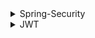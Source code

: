 <details>
  <summary>Spring-Security</summary>

### 스프링 시큐리티란

스프링 기반 보안(인증, 권한, 인가)을 담당하는 스프링 하위 프레임워크.
보안과 관련된 많은 옵션을 제공. (개발 비용 감소)
주로 서블릿 필터와 이들로 구성된 위임 모델 사용.

- 인증 : 검증된 사람인지 확인
- 인가 : 인증 이후 해당 기능에 접근할 수 있는지 확인
- 권한 : 인가 과정에서 해당 리소스에 접근할 수 있는 최소 권한을 가졌는지 확인

<br/>

### 스프링 시큐리티 특징과 구조

- 보안과 관련하여 체계적으로 많은 옵션 제공
- filter 기반으로 동작하여 MVC와 분리하여 관리 및 동작
- 어노테이션을 통한 간단한 설정
- Spring Security는 기본적으로 세션 & 쿠키 방식으로 인증
- 인증 관리자(UsenamePasswordAuthenticationFilter)와 접근 결정 관리자(FilterSecurityInterceptor)를 통해 사용자의 리소스 접근을 관리
- Principal(사용자 정보) : 저장소에 저장되어 있는 정보 (기본적으로 사용자 ID, 추가적으로 사용자의 다른 정보 포함. ex) 나이, 주소 등)
- Credential(비밀번호) : 저장소에 저장되어 있는 비밀번호 (사용자 request PW)
- GrantedAuthority(권한) : Principal이 가지고 있는 권한 (Role)

현재 사용자(principal)가 가지고 있는 권한을 의미. ROLE*ADMIN, ROLE_USER와 같이 ROLE*\* 형태로 사용.
GrantedAuthority 객체는 UserDetailsService로 불러올 수 있고, 특정 자원에 대한 권한이 있는지 검사하여 접근 허용 여부를 결정함.

<br>

### 인증 플로우

![Alt text](image/image-0.png)

1. 사용자가 로그인 정보를 입력하고 인증 요청을 보냄.
2. UsernamePasswordAuthenicationFilter에서 사용자가 보낸 아이디, 패스워드를 인터셉트하고 각각 유효성 검사 후 인증용 객체(UseNamePasswordAuthenticationToken) 생성. (해당 토큰은 아직 인증이 되지 않은 상태.)
3. UsernamePasswordAuthenicationFilter에서 AuthenticationManager 인터페이스를 구현한 ProviderManager 호출. (매개변수 : 인증용 객체)
4. ProviderManager에서 실제 사용자 인증을 확인 하기 위해 AuthenticationProvider 호출. (매개변수 : 인증용 객체)
5. AuthenticationProvider에서 인증 확인을 위해 UserDetailsService 호출. (매개변수 : 인용증 객체에 있는 아이디)
6. UserDetailsService는 전달 받은 아이디를 크리덴셜(사용자 정보를 가진 저장소, DB)에서 조회.
7. 조회한 정보를 UserDetails로 생성.
8. 생성한 UserDetails를 AuthenticationProvider에 반환.
9. AuthenticationProvider는 UserDetails의 비밀번호와 인증용 객체의 비밀번호가 같은지 확인(같은 경우 인증 완료) 후 인증이 완료되면 인증 완료된 객체(UseNamePasswordAuthenticationToken)를 생성. (해당 토큰은 인증이 완료된 상태.)
10. 생성한 인증 완료된 객체를 ProviderManager에 반환.
11. 전달 받은 인증 완료된 객체를 UsernamePasswordAuthenicationFilter에 반환.
12. 인증 완료된 객체는 SecurityContextHolder 안에 있는 SecurityContext에 저장됨. (기본적으로 SecurityContext에 저장된 정보는 SecurityContextPersistenceFilter를 통해 HttpSession에 다시 저장되어 인증 상태를 유지함.)

<br>

### 인가 권한 확인 플로우

![Alt text](image/image-4.png)

1. AuthorizationFilter에서 SecurityContextHolder를 이용하여 SecurityContext에 저장되어 있는 인증 완료된 객체 획득.
2. AuthorizationManager 인터페이스를 구현한 RequestMatcherDelegatingAuthorizationManager 호출. (매개변수 : 인증 완료된 객체, HttpServletRequest)
3. RequestMatcher과 매치되는 AuthorizationManager에게 권한 확인 위임.
4. 확인 결과 적절한 권한을 가졌다면 통과.
5. 아니라면 예외를 던짐. 해당 에러는 ExceptionTranslationFilter가 처리.

<br>

### 모듈

#### [Authentication]

- 현재 접근하는 주체의 정보와 권한을 담음. (인터페이스)

```java
    public interface authentication extends Principal, Serializable {
        // 현재 사용자의 권한 목록
        Collection<? extends GrantedAuthority> getAuthorities();

        // credentials (주로 비밀번호)
        Object getCredentials();

        Object getDetails();

        // Principal 객체
        Object getPrincipal();

        // 인증 여부를 가져옴
        boolean isAuthenticated();

        // 인증 여부 설정
        void setAuthenticated(boolean isAuthenticated) throws IllegalArgumentException;

    }
```

<br/>

#### [UsernamePasswordAuthenticationToken]

- Authentication을 implements한 AbstractAuthenticationToken의 하위 클래스.
- User의 ID가 Principal 역할을 하고, Password가 Credential의 역할을 함.
- UsernamePasswordAuthenticationToken의 첫 번째 생성자는 인증 전의 객체를 생성하고, 두번째 생성자는 인증이 완료된 객체를 생성함.

```java
    public class UsernamePasswordAuthenticationToken extends AbstractAuthenticationToken {
        // 주로 사용자의 ID
        private final Object principal;

        // 주로 사용자의 비밀번호
        private Object credentials;

        // 인증 완료 전의 객체 생성
        public UsernamePasswordAuthenticationToken(Object principal, Object credentials){
            super(null):
            this.principal = principal;
            this.credentials = credentials;
            setAuthenticated(false);
        }

        // 인증 완료 후의 객체 생성
        public UsernamePasswordAuthenticationToken(Object principal, Object credentials, Collection<? extemds GramtedAuthority> authorities) {
            super(authorities);
            this.principal = principal;
            this.credentials = credentials;
            super.setAuthenticated(ture);
        }
    }

    public abstract class AbstractAuthenticationToken implements Authentication, CredentialsContainer {}
```

 <br/>

#### [AuthenticationManager]

- 인증 처리를 지시하는 매니저 역할. (인터페이스)
- AuthenticationProvider이 등록되어 있음.

<br/>

#### [ProviderManger]

- AuthenticationManager를 구현한 클래스.
- 인증이 성공적으로 이루어진 후, Crendentials 제거. (인증 완료하면 더이상 필요 없으며, 민감 정보이기 때문에 제거)

<br/>

#### [AuthenticationProvider]

- 인증된 사용자인지 판단하는 역할. (인터페이스)
- 인증 매니저의 지시를 받는 현장 담당자 역할.

<br/>

#### [UserDetails]

- 저장소에 저장된 사용자 정보를 담을 객체.
- UserDetails 인터페이스의 경우 직접 개발한 UserVO 모델에 UserDetails를 implements하여 이를 처리하거나 userDetailsVO에 UserDetails를 implements하여 처리 가능.

```java
    public interface UserDetails extends Serializable {
        Collection<? extends GrantedAutority> getAuthorities();
        String getPassword();
        String getUserName();
        boolean isAccountNonExpired();
        boolean isAccountNonLocked();
        boolean isCredentialExpired();
        boolean isEnabled();
    }
```

<br/>

#### [UserDetailsService]

- UserDetails 객체를 반환하는 단 하나의 메소드를 가지고 있음. (인터페이스)
- 분리를 위해 UserService를 따로 만들고, UserDetailsService를 구현한 클래스에서 UserService를 호출하여 UserDeails에 넣을 사용자 정보를 가져오는 것이 일반적.

```java
    public interface UserDetailService {
        UserDetails loadUserByUsername(String var1) throws UsernameNotFountException;
    }
```

<br/>

#### [PasswordEncoding]

AuthenticationManagerBuilder.userDetailsService().passwordEncoder() 통해 패스워드 암호화에 사용될 PassEncoder 구현체 지정 가능

```java
    @Override
    protected void configure(AuthenticationManagerBuilder auth) throws Exception {
        auth.userDetailService(userDetailsService).passwordEncoder(passwordEncoder());
    }

    @Bean
    public PasswordEncoder passwordEncoder(){
        return new BcryptPasswordEncoder();
    }
```

<br>

#### [SecurityContextHolder]

- 인증된 객체 정보를 저장하기 위한 객체.

<br/>

#### [SecurityContext]

- 인증된 객체를 보관하는 객체
- SecurityContext를 통해 Authentication 객체를 꺼내올 수 있음.

<br/>

### SecurityFilterChain

![Alt text](image/image-1.png)
| 필터명 | 설명 |
| ----------------------------------- | -------------------------------------------------------------------------------------------------------------------------- |
| SecurityContextPersistenceFilter | SecurityContext를 로드하고 저장 |
| LogoutFilter | 로그아웃 URL로 지정된 가상 URL에 대한 요청을 감시하고 매칭되는 요청이 있으면 사용자를 로그아웃 시킴 |
| UsenamePasswordAuthenticationFilter | 사용자명과 비밀번호로 이루어진 폼 기반 인증에 사용하는 가상 URL 요청을 감시하고 요청이 있으면 사용자의 인증을 진행 |
| DefaultLogInPageGeneratingFilter | 폼 기반 또는 OpenID 기반 인증에 사용하는 가상 URL에 대한 요청을 감시하고 로그인 폼 기능을 수행하는데 필요한 HTML 생성 |
| BasicAuthenticationFilter | HTTP 기본 인증 헤더를 감시하고 이를 처리 |
| RequestCacheAwareFilter | 이 필터가 호출되는 시점까지 사용자가 아직 인증을 받지 못했다면 요청 관련 인증 토큰에서 사용자가 익명 사용자로 나타나게 됨. |
| SessionManagementFilter | 인증된 주체를 바탕으로 세션 트래킹을 처리해 단일 주체와 관련한 모든 세션들이 트래킹되도록 도움 |
| ExceptionTranslationFilter | 이 필터는 보호된 요청을 처리하는 동안 발생할 수 있는 기대한 예외의 기본 라우팅과 위임을 처리함 |
| FilterSecurityInterceptor | 이 필터는 권한부여와 관련한 결정을 AccessDecisionManager에게 위임해 권한 부여 결정 및 접근 제어 결정을 쉽게 만들어 줌 |

<br>

- Security를 적용하기 위해 여러가지 Filter를 상속 받아 로직을 구현함. 이때, 어떤 Filter을 상속 받아야 하는지 해당 표를 보면 됨.
- 해당 그림만으로 설명하긴 힘드므로 실습을 통해서 알아가는 것이 좋음.

### 기타

<details>
  <summary>로그인 이후 사용자 정보 얻기</summary>

1. Bean을 통해 사용자 정보 가져오기

   ```java
   Object principal = SecurityContextHolder.getContext().getAuthentication().getPrincipal();
   UserDetails userDetails = (UserDetails)principal;
   String username = principal.getUsername();
   String password = principal.getPassword();
   ```

2. controller에서 매개변수로 입력 받기

   ```java
   @Controller
   public class UserController{}
     @GetMapping
     public String getMyInfo(Authentication authentication){
       JwtAuthenticationToken authentication = (JwtAuthenticationToken) authentication;
       User user = (User)authentication.getDetails();
       return user.toString();
     }
   }
   ```

   - Authentication 또는 Principal를 매개 변수 받을 경우 SpringSecurityContext에 있는 정보를 가져온다.

3. @AuthenticationPrincipal 로 가져오기
   ```java
   @Controller
   public class SecurityController
   {
     @GetMapping("/messages/inbox")
       public ModelAndView currentUserName(@AuthenticationPrincipal CustomUser customUser)
       {
         String username = customUser.getUsername();
           // .. find messages for this user and return them ...
       }
   }
   ```
   - SpringSecurity 3.2 부터 사용 가능.

</details>
</details>

<details>
  <summary>JWT</summary>

### JWT란

- JSON 객체를 통해 안정하게 정보를 전송할 수 있는 웹 표준.
- '.' 구분자로 세 부분으로 구분되어 있음.
- 세션-쿠키 기반이 아니므로 세션이 유지 되지않는 다중 서버 환경에서도 로그인 유지 가능함. 따라서 여러 도메인에서 사용 가능.
  ![Alt text](image/image.png)
- header는 토큰 타입과 signature에서 사용하는 알고리즘으로 구성
  ```json
  {
    "typ": "JWT",
    "alg": "HS256"
  }
  ```
- payload는 인증을 위해 사용할 실제 정보들(클레임)으로 구성되어 있으며, 등록 클레임, 공개 클레임, 비공개 클레임 등으로 구성되어 있음.
  ```json
  {
    "sub": "123456789",
    "userId": "Jone Doe",
    "https://github.comn/away0419": true
  }
  ```
  - 클레임이란 key와 value가 한쌍으로 이루어진 형태
    - "sub" : "123456789" 가 하나의 클레임임.
  - 등록 클레임은 필수로 사용되는 정보(데이터)는 아니지만 JWT가 기본적으로 가지는 정의된 key-value을 이용하여 Token 생성 정보를 만들 때 사용함.
    - iss : 토클 발급자
    - sub : 토큰 제목
    - aud : 토큰 대상자
    - exp : 토큰 만료 시간
    - nbf : 토큰 활성 날짜
    - iat : 토큰 발급 시간
    - jti : JWT 고유 식별자
  - 공개 클레임은 말 그대로 공개용 정보를 뜻하며 key에 URI 포맷을 이용함.
    - "https://github.comn/away0419" : true
  - 비공개 클레임은 실제 사용되는 정보(데이터)임.
    - "userId" : "away0419"
  - 이러한 클레임들이 모여 인코딩 되어 JSON payload가 됨.
- signature는 인코딩된 헤더(Header)와 인코딩된 페이로드(payload), 비밀 키(Secret)와 알고리즘을 기반으로 백엔드에서 발급됨.

<br>

### 로그인 후 회원 검증 방식

- 세션

  - 사용자 정보를 세션에 저장. 이와 연결 되는 세션 ID 발급.
  - 클라이언트는 서버에 요청을 보낼 때 세션 ID를 Header에 담아 보냄.
  - 세션ID가 탈취 될 위험성이 있으며 서버가 세션 저장소를 필요로 하기 때문에 추가적인 저장 공간이 필요.

    ![Alt text](image/image-2.png)

<br/>

- JWT

  - 인증에 필요한 정보를 암호화하여 만든 토큰을 활용한 방법.
  - 사용자가 로그인하면 해당 정보를 AccessToken으로 발급해 클라이언트에 줌.
  - 클라이언트는 서버에 요청을 보낼 때 AccessToken을 Header에 담아 보냄.
  - AcessToken의 유효 기간을 짧게 만들어 탈취에 최대한 대응하고자 RefreshToken을 만듬.
  - RefreshToken은 AccessToken이 만료 되었을 때 사용 되는 토큰. 즉, AccessToken을 새로 발급해주기 위한 토큰.
  - RefreshToken도 유효 기간이 있으며, 한번 사용되면 폐기 되고 다시 발급 됨. 이유는 RefreshToken 역시 탈취 가능성이 있기 때문임.
  - AccessToken이 탈취 되더라도 기간이 짧으므로 악용 될 시간을 줄일 수 있음.
  - RefreshToken이 탈취 되더라도 기간이 정해져 있으며, 한번이라도 사용된 이력이 있으면 해당 토큰은 사용할 수 없기 때문에, 실제 사용자가 RefreshToekn을 사용하면 탈취자는 RefreshToken을 사용할 수 없음. 반대로 탈취자가 RefreshToken을 이미 사용하여 사용자가 RefreshToken을 쓸 수 없을 경우 사용자에게 경고 메시지를 전달할 수도 있음. (사용한 RefreshToken으로 접근했을 때, 경고 메시지를 보여주는 형식)
  - Token 정보를 저장하는 저장소가 필요함. 또한, 토큰이 만료되기 전까지 대처 방법이 없고 구현이 복잡하며 AccessToken이 만료될 때마다 새롭게 발급하기 때문에 서버의 자원 낭비가 발생됨.

    ![Alt text](image/image-3.png)

   <br/>

### Security + JWT 프로세스

- JWT는 크게 두가지 방법을 사용함.

  - 로그인 결과 값을 반환 하는 Controller에서 JWT를 발급.
  - 로그인 도중 Filter를 거쳐 JWT를 발급.
  - Security 특성 상 Filter 레벨에서 인증 처리 하는 것이 더 자연스러움.

- 로그인(인증) 프로세스
  ![Alt text](image/image-5.png)

  - 기본적인 흐름은 Security 로그인 플로우와 동일함.
  - 중간에 JwtAuthenticationFilter 추가하고 응답 값만 바꿔서 내보는 것임.
  - 따라서 Security의 플로우를 확인하며 해당 프로세스 그림을 보면 이해하기 쉬움.
  - JwtAuthenticationFilter는 UsernamePasswordAuthenticationFilter를 확장해서 구현.
  - 이후 인증된 객체를 만드는 과정까진 동일한 흐름임.
  - 전달 받은 인증된 객체를 이용하여 Token을 만들고 응답 값 헤더에 추가하면 끝.

- 자격 검증 프로세스
  ![Alt text](image/image-6.png)
  - 사용자가 Header에 보낸 Token을 JwtVerificationFilter에서 검증함.
  - 검증이 완료되었다면 인증된 객체를 만들어 SecurityContext에 저장함. 이를 통해 이후 Filter 문제 없이 통과 가능. (만약 저장하지 않는다면 다음 필터에서 인증된 객체를 찾지 못하여 에러가 날 수 있음)
  - 이때 SecurityContext에 저장된 정보는 SecurityContextPersistenceFilter가 나중에 삭제하여 stateless로 만듬. (SecurityConfig에서 세션을 stateless로 설정 해야함)

### 기타

<details>
    <summary>Authorization Header</summary>

- 일반적으로 토큰은 Authorization Header에 담아서 서버에 전송함.
- Authorization: `<type>` `<credentials>` 형식으로 우리가 흔히 사용하는 bearer는 type 형식에 해당함.
- type에는 여러 종류가 있음. (토큰 타입과는 별개)
  - basic : 아이디와 비밀번호를 Base64로 인코딩한 값 사용
  - bearer : JWT 또는 OAuth에 대한 토큰 사용
  - digest : 서버는 난수를, 클라이언트는 사용자 정보와 nonce를 포함하는 해시값 사용
  - HOBA : 전자 서명 사용
  - Mutual : 암호를 이용한 서버-클라이언트 상호 인증
  - AWS4-HMAC-SHA256 : AWS 전자 서명 사용
  </details>

</details>
